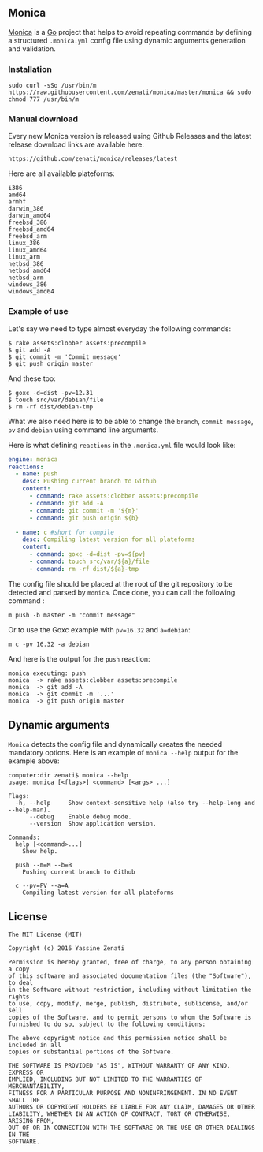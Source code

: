 ## Monica
[Monica](https://www.youtube.com/watch?v=IHMUGMt2P6Y) is a [Go](https://golang.org) project that helps to avoid repeating commands by defining a structured `.monica.yml` config file using dynamic arguments generation and validation.

### Installation
```
sudo curl -sSo /usr/bin/m https://raw.githubusercontent.com/zenati/monica/master/monica && sudo chmod 777 /usr/bin/m
```

### Manual download
Every new Monica version is released using Github Releases and the latest release download links are available here:
```
https://github.com/zenati/monica/releases/latest
```

Here are all available plateforms:
```
i386
amd64
armhf
darwin_386
darwin_amd64
freebsd_386
freebsd_amd64
freebsd_arm
linux_386
linux_amd64
linux_arm
netbsd_386
netbsd_amd64
netbsd_arm
windows_386
windows_amd64
```

### Example of use
Let's say we need to type almost everyday the following commands:
```
$ rake assets:clobber assets:precompile
$ git add -A
$ git commit -m 'Commit message'
$ git push origin master
```

And these too:

```
$ goxc -d=dist -pv=12.31
$ touch src/var/debian/file
$ rm -rf dist/debian-tmp
```

What we also need here is to be able to change the `branch`, `commit message`, `pv` and `debian` using command line arguments.

Here is what defining `reactions` in the `.monica.yml` file would look like:

```yaml
engine: monica
reactions:
  - name: push
    desc: Pushing current branch to Github
    content:
      - command: rake assets:clobber assets:precompile
      - command: git add -A
      - command: git commit -m '${m}'
      - command: git push origin ${b}

  - name: c #short for compile
    desc: Compiling latest version for all plateforms
    content:
      - command: goxc -d=dist -pv=${pv}
      - command: touch src/var/${a}/file
      - command: rm -rf dist/${a}-tmp
```

The config file should be placed at the root of the git repository to be detected and parsed by `monica`.
Once done, you can call the following command :

```
m push -b master -m "commit message"
```

Or to use the Goxc example with `pv=16.32` and `a=debian`:

```
m c -pv 16.32 -a debian
```

And here is the output for the `push` reaction:
```
monica executing: push
monica 	-> rake assets:clobber assets:precompile
monica 	-> git add -A
monica 	-> git commit -m '...'
monica 	-> git push origin master
```

## Dynamic arguments
`Monica` detects the config file and dynamically creates the needed mandatory options.
Here is an example of `monica --help` output for the example above:
```
computer:dir zenati$ monica --help
usage: monica [<flags>] <command> [<args> ...]

Flags:
  -h, --help     Show context-sensitive help (also try --help-long and --help-man).
      --debug    Enable debug mode.
      --version  Show application version.

Commands:
  help [<command>...]
    Show help.

  push --m=M --b=B
    Pushing current branch to Github

  c --pv=PV --a=A
    Compiling latest version for all plateforms
```

## License
```
The MIT License (MIT)

Copyright (c) 2016 Yassine Zenati

Permission is hereby granted, free of charge, to any person obtaining a copy
of this software and associated documentation files (the "Software"), to deal
in the Software without restriction, including without limitation the rights
to use, copy, modify, merge, publish, distribute, sublicense, and/or sell
copies of the Software, and to permit persons to whom the Software is
furnished to do so, subject to the following conditions:

The above copyright notice and this permission notice shall be included in all
copies or substantial portions of the Software.

THE SOFTWARE IS PROVIDED "AS IS", WITHOUT WARRANTY OF ANY KIND, EXPRESS OR
IMPLIED, INCLUDING BUT NOT LIMITED TO THE WARRANTIES OF MERCHANTABILITY,
FITNESS FOR A PARTICULAR PURPOSE AND NONINFRINGEMENT. IN NO EVENT SHALL THE
AUTHORS OR COPYRIGHT HOLDERS BE LIABLE FOR ANY CLAIM, DAMAGES OR OTHER
LIABILITY, WHETHER IN AN ACTION OF CONTRACT, TORT OR OTHERWISE, ARISING FROM,
OUT OF OR IN CONNECTION WITH THE SOFTWARE OR THE USE OR OTHER DEALINGS IN THE
SOFTWARE.
```
